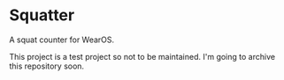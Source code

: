 # Squatter

A squat counter for WearOS.

This project is a test project so not to be maintained. I'm going to archive this repository soon.